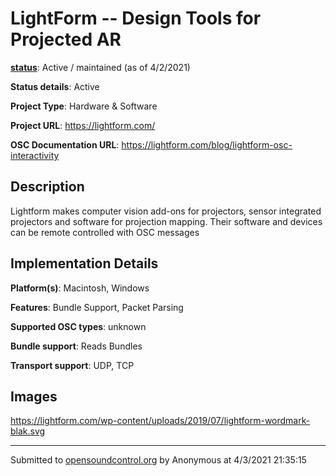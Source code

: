 # LightForm -- Design Tools for Projected AR

**[status](../implementation-status.html)**: Active / maintained (as of 4/2/2021)

**Status details**: 
Active

**Project Type**: Hardware & Software

**Project URL**: <https://lightform.com/>

**OSC Documentation URL**: <https://lightform.com/blog/lightform-osc-interactivity>

## Description

Lightform makes computer vision add-ons for projectors, sensor integrated projectors and software for projection mapping.  Their software and devices can be remote controlled with OSC messages

## Implementation Details

**Platform(s)**: Macintosh, Windows

**Features**: Bundle Support, Packet Parsing

**Supported OSC types**: unknown

**Bundle support**: Reads Bundles

**Transport support**: UDP, TCP

## Images 

<https://lightform.com/wp-content/uploads/2019/07/lightform-wordmark-blak.svg>

---
Submitted to [opensoundcontrol.org](https://opensoundcontrol.org) by Anonymous at 4/3/2021 21:35:15
